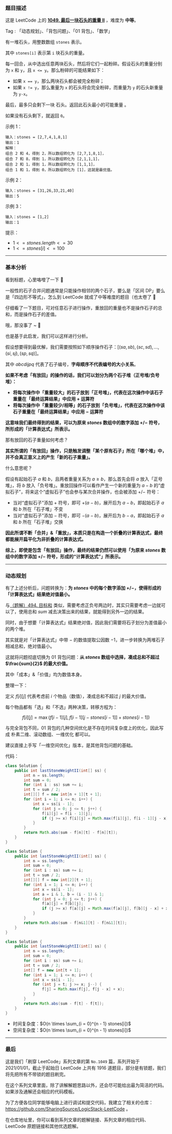 ### 题目描述

这是 LeetCode 上的 **[1049. 最后一块石头的重量 II](https://leetcode-cn.com/problems/last-stone-weight-ii/solution/gong-shui-san-xie-xiang-jie-wei-he-neng-jgxik/)** ，难度为 **中等**。

Tag : 「动态规划」、「背包问题」、「01 背包」、「数学」




有一堆石头，用整数数组 `stones` 表示。

其中 `stones[i]` 表示第 `i` 块石头的重量。

每一回合，从中选出任意两块石头，然后将它们一起粉碎。假设石头的重量分别为 `x` 和 `y`，且 `x <= y`。那么粉碎的可能结果如下：
* 如果 `x == y`，那么两块石头都会被完全粉碎；
* 如果 `x != y`，那么重量为 `x` 的石头将会完全粉碎，而重量为 `y` 的石头新重量为 `y-x`。

最后，最多只会剩下一块 石头。返回此石头最小的可能重量 。

如果没有石头剩下，就返回 `0`。

示例 1：
```
输入：stones = [2,7,4,1,8,1]
输出：1
解释：
组合 2 和 4，得到 2，所以数组转化为 [2,7,1,8,1]，
组合 7 和 8，得到 1，所以数组转化为 [2,1,1,1]，
组合 2 和 1，得到 1，所以数组转化为 [1,1,1]，
组合 1 和 1，得到 0，所以数组转化为 [1]，这就是最优值。
```
示例 2：
```
输入：stones = [31,26,33,21,40]
输出：5
```
示例 3：
```
输入：stones = [1,2]
输出：1
```

提示：
* $1 <= stones.length <= 30$
* $1 <= stones[i] <= 100$

---

### 基本分析

看到标题，心里咯噔了一下 🤣

一般性的石子合并问题通常是只能操作相邻的两个石子，要么是「区间 DP」要么是「四边形不等式」，怎么到 LeetCode 就成了中等难度的题目（也太卷了 🤣

仔细看了一下题目，可对任意石子进行操作，重放回的重量也不是操作石子的总和，而是操作石子的差值。

哦，那没事了 ~ 🤣

也是基于此启发，我们可以这样进行分析。

假设想要得到最优解，我们需要按照如下顺序操作石子：$[(sa, sb), (sc, sd), ... ,(si, sj), (sp, sq)]$。

其中 $abcdijpq$ 代表了石子编号，**字母顺序不代表编号的大小关系**。

**如果不考虑「有放回」的操作的话，我们可以划分为两个石子堆（正号堆/负号堆）：**

* **将每次操作中「重量较大」的石子放到「正号堆」，代表在这次操作中该石子重量在「最终运算结果」中应用 $+$ 运算符**
* **将每次操作中「重量较少/相等」的石子放到「负号堆」，代表在这次操作中该石子重量在「最终运算结果」中应用 $-$ 运算符**

**这意味我们最终得到的结果，可以为原来 $stones$ 数组中的数字添加 $+/-$ 符号，所形成的「计算表达式」所表示。**

那有放回的石子重量如何考虑？

**其实所谓的「有放回」操作，只是触发调整「某个原有石子」所在「哪个堆」中，并不会真正意义上的产生「新的石子重量」。**

什么意思呢？

假设有起始石子 $a$ 和 $b$，且两者重量关系为 $a \geq b$，那么首先会将 $a$ 放入「正号堆」，将 $b$ 放入「负号堆」。重放回操作可以看作产生一个新的重量为 $a - b$ 的“虚拟石子”，将来这个“虚拟石子”也会参与某次合并操作，也会被添加 $+/-$ 符号：

* 当对“虚拟石子”添加 $+$ 符号，即可 $+(a - b)$，展开后为 $a - b$，即起始石子 $a$ 和 $b$ 所在「石子堆」不变
* 当对“虚拟石子”添加 $-$ 符号，即可 $-(a - b)$，展开后为 $b - a$，即起始石子 $a$ 和 $b$ 所在「石子堆」交换

**因此所谓不断「合并」&「重放」，本质只是在构造一个折叠的计算表达式，最终都能展开扁平化为非折叠的计算表达式。**

**综上，即使是包含「有放回」操作，最终的结果仍然可以使用「为原来 $stones$ 数组中的数字添加 $+/-$ 符号，形成的“计算表达式”」所表示。**

---

### 动态规划

有了上述分析后，问题转换为：**为 $stones$ 中的每个数字添加 $+/-$，使得形成的「计算表达式」结果绝对值最小。**

与[（题解）494. 目标和](https://leetcode-cn.com/problems/target-sum/solution/gong-shui-san-xie-yi-ti-si-jie-dfs-ji-yi-et5b/) 类似，需要考虑正负号两边时，其实只需要考虑一边就可以了，使用总和 $sum$ 减去决策出来的结果，就能得到另外一边的结果。

同时，由于想要「计算表达式」结果绝对值，因此我们需要将石子划分为差值最小的两个堆。

其实就是对「计算表达式」中带 $-$ 的数值提取公因数 $-1$，进一步转换为两堆石子相减总和，绝对值最小。

这就将问题彻底切换为 01 背包问题：**从 $stones$ 数组中选择，凑成总和不超过 $\frac{sum}{2}$ 的最大价值。**

其中「成本」&「价值」均为数值本身。

整理一下：

定义 $f[i][j]$ 代表考虑前 $i$ 个物品（数值），凑成总和不超过 $j$ 的最大价值。

每个物品都有「选」和「不选」两种决策，转移方程为：

$$f[i][j] = \max(f[i - 1][j], f[i - 1][j - stones[i - 1]] + stones[i - 1])$$

与完全背包不同，01 背包的几种空间优化是不存在时间复杂度上的优化，因此写成 朴素二维、滚动数组、一维优化 都可以。

建议直接上手写「一维空间优化」版本，是其他背包问题的基础。

代码：
```Java
class Solution {
    public int lastStoneWeightII(int[] ss) {
        int n = ss.length;
        int sum = 0;
        for (int i : ss) sum += i;
        int t = sum / 2;
        int[][] f = new int[n + 1][t + 1];
        for (int i = 1; i <= n; i++) {
            int x = ss[i - 1];
            for (int j = 0; j <= t; j++) {
                f[i][j] = f[i - 1][j];
                if (j >= x) f[i][j] = Math.max(f[i][j], f[i - 1][j - x] + x);
            }
        }
        return Math.abs(sum - f[n][t] - f[n][t]);
    }
}
```
```Java
class Solution {
    public int lastStoneWeightII(int[] ss) {
        int n = ss.length;
        int sum = 0;
        for (int i : ss) sum += i;
        int t = sum / 2;
        int[][] f = new int[2][t + 1];
        for (int i = 1; i <= n; i++) {
            int x = ss[i - 1];
            int a = i & 1, b = (i - 1) & 1;
            for (int j = 0; j <= t; j++) {
                f[a][j] = f[b][j];
                if (j >= x) f[a][j] = Math.max(f[a][j], f[b][j - x] + x);
            }
        }
        return Math.abs(sum - f[n&1][t] - f[n&1][t]);
    }
}
```
```Java
class Solution {
    public int lastStoneWeightII(int[] ss) {
        int n = ss.length;
        int sum = 0;
        for (int i : ss) sum += i;
        int t = sum / 2;
        int[] f = new int[t + 1];
        for (int i = 1; i <= n; i++) {
            int x = ss[i - 1];
            for (int j = t; j >= x; j--) {
                f[j] = Math.max(f[j], f[j - x] + x);
            }
        }
        return Math.abs(sum - f[t] - f[t]);
    }
}
```
* 时间复杂度：$O(n \times \sum_{i = 0}^{n - 1} stones[i])$
* 空间复杂度：$O(n \times \sum_{i = 0}^{n - 1} stones[i])$

---

### 最后

这是我们「刷穿 LeetCode」系列文章的第 `No.1049` 篇，系列开始于 2021/01/01，截止于起始日 LeetCode 上共有 1916 道题目，部分是有锁题，我们将先把所有不带锁的题目刷完。

在这个系列文章里面，除了讲解解题思路以外，还会尽可能给出最为简洁的代码。如果涉及通解还会相应的代码模板。

为了方便各位同学能够电脑上进行调试和提交代码，我建立了相关的仓库：https://github.com/SharingSource/LogicStack-LeetCode 。

在仓库地址里，你可以看到系列文章的题解链接、系列文章的相应代码、LeetCode 原题链接和其他优选题解。

